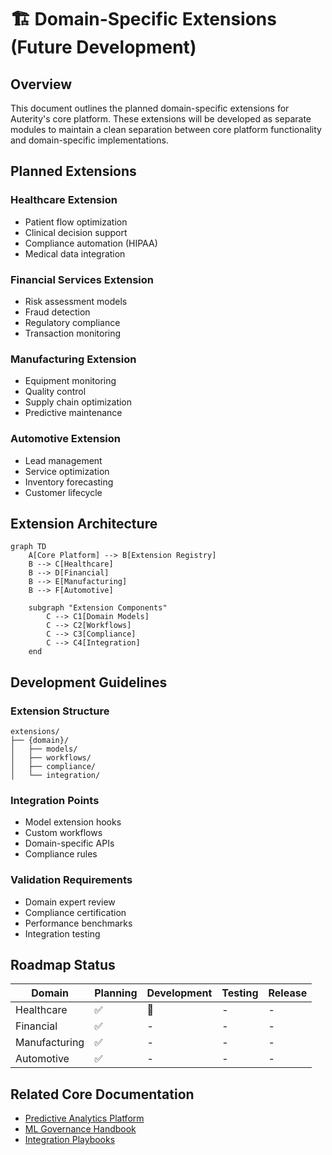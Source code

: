 # 🏗️ Domain-Specific Extensions (Future Development)

## Overview

This document outlines the planned domain-specific extensions for Auterity's core platform. These extensions will be developed as separate modules to maintain a clean separation between core platform functionality and domain-specific implementations.

## Planned Extensions

### Healthcare Extension
- Patient flow optimization
- Clinical decision support
- Compliance automation (HIPAA)
- Medical data integration

### Financial Services Extension
- Risk assessment models
- Fraud detection
- Regulatory compliance
- Transaction monitoring

### Manufacturing Extension
- Equipment monitoring
- Quality control
- Supply chain optimization
- Predictive maintenance

### Automotive Extension
- Lead management
- Service optimization
- Inventory forecasting
- Customer lifecycle

## Extension Architecture

```mermaid
graph TD
    A[Core Platform] --> B[Extension Registry]
    B --> C[Healthcare]
    B --> D[Financial]
    B --> E[Manufacturing]
    B --> F[Automotive]
    
    subgraph "Extension Components"
        C --> C1[Domain Models]
        C --> C2[Workflows]
        C --> C3[Compliance]
        C --> C4[Integration]
    end
```

## Development Guidelines

### Extension Structure
```
extensions/
├── {domain}/
│   ├── models/
│   ├── workflows/
│   ├── compliance/
│   └── integration/
```

### Integration Points
- Model extension hooks
- Custom workflows
- Domain-specific APIs
- Compliance rules

### Validation Requirements
- Domain expert review
- Compliance certification
- Performance benchmarks
- Integration testing

## Roadmap Status

| Domain | Planning | Development | Testing | Release |
|--------|----------|-------------|----------|----------|
| Healthcare | ✅ | 🔄 | - | - |
| Financial | ✅ | - | - | - |
| Manufacturing | ✅ | - | - | - |
| Automotive | ✅ | - | - | - |

## Related Core Documentation
- [Predictive Analytics Platform](PREDICTIVE_ANALYTICS_PLATFORM.md)
- [ML Governance Handbook](ml/ML_GOVERNANCE_HANDBOOK.md)
- [Integration Playbooks](integrations/INTEGRATIONS_PLAYBOOKS.md)
